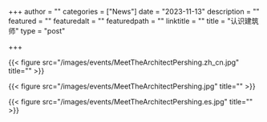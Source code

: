 +++
author = ""
categories = ["News"]
date = "2023-11-13"
description = ""
featured = ""
featuredalt = ""
featuredpath = ""
linktitle = ""
title = "认识建筑师"
type = "post"

+++ 

{{< figure src="/images/events/MeetTheArchitectPershing.zh_cn.jpg" title="" >}}

{{< figure src="/images/events/MeetTheArchitectPershing.jpg" title="" >}}

{{< figure src="/images/events/MeetTheArchitectPershing.es.jpg" title="" >}}










